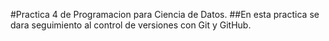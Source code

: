 #Practica 4 de Programacion para Ciencia de Datos.
##En esta practica se dara seguimiento al control de versiones con Git y GitHub.
